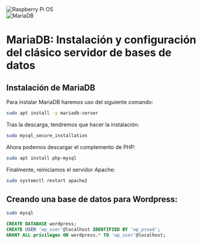 ![Raspberry Pi OS](https://img.shields.io/badge/Raspberry%20Pi%20OS-C51A4A?style=for-the-badge&logo=Raspberry-Pi)  
![MariaDB](https://img.shields.io/badge/MariaDB-003545?style=flat-square&logo=mariadb&logoColor=white)

# MariaDB: Instalación y configuración del clásico servidor de bases de datos

## Instalación de MariaDB

Para instalar MariaDB haremos uso del siguiente comando:

```bash
sudo apt install -y mariadb-server
```

Tras la descarga, tendremos que hacer la instalación:

```bash
sudo mysql_secure_installation
```

Ahora podemos descargar el complemento de PHP:

```bash
sudo apt install php-mysql
```

Finalmente, reiniciamos el servidor Apache:

```bash
sudo systemctl restart apache2
``` 

## Creando una base de datos para Wordpress:

```bash
sudo mysql
```

```sql
CREATE DATABASE wordpress;
CREATE USER 'wp_user'@localhost IDENTIFIED BY 'wp_psswd';
GRANT ALL privileges ON wordpress.* TO 'wp_user'@localhost;
```

